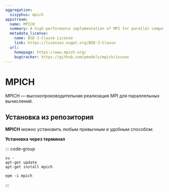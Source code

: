 ```yaml
---
aggregation:
  sisyphus: mpich
appstream:
  name: MPICH
  summary: A high-performance implementation of MPI for parallel computing.
  metadata_license:
    name: BSD 3-Clause License
    link: https://licenses.nuget.org/BSD-3-Clause
  url:
    homepage: https://www.mpich.org/
    bugtracker: https://github.com/pmodels/mpich/issues
---
```


# MPICH

MPICH — высокопроизводительная реализация MPI для параллельных вычислений.

## Установка из репозитория

**MPICH** можно установить любым привычным и удобным способом:

**Установка через терминал**

::: code-group

```shell-vue[apt-get]
su -
apt-get update
apt-get install mpich
```

```shell-vue[epm]
epm -i mpich
```

:::
